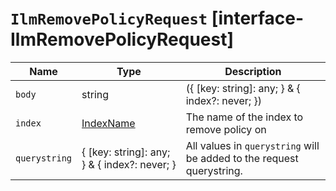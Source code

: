 # `IlmRemovePolicyRequest` [interface-IlmRemovePolicyRequest]

| Name | Type | Description |
| - | - | - |
| `body` | string | ({ [key: string]: any; } & { index?: never; }) | All values in `body` will be added to the request body. |
| `index` | [IndexName](./IndexName.md) | The name of the index to remove policy on |
| `querystring` | { [key: string]: any; } & { index?: never; } | All values in `querystring` will be added to the request querystring. |
